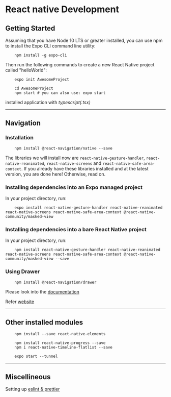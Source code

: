 # React native Development

## Getting Started

Assuming that you have Node 10 LTS or greater installed, you can use npm to install the Expo CLI command line utility:

```
    npm install -g expo-cli
```

Then run the following commands to create a new React Native project called "helloWorld":

```
    expo init AwesomeProject

    cd AwesomeProject
    npm start # you can also use: expo start
```

installed application with _typescript(.tsx)_

<hr />

## Navigation

### Installation

```
    npm install @react-navigation/native --save
```

The libraries we will install now are `react-native-gesture-handler`, `react-native-reanimated`, `react-native-screens` and `react-native-safe-area-context`. If you already have these libraries installed and at the latest version, you are done here! Otherwise, read on.

### Installing dependencies into an Expo managed project

In your project directory, run:

```
    expo install react-native-gesture-handler react-native-reanimated react-native-screens react-native-safe-area-context @react-native-community/masked-view
```

### Installing dependencies into a bare React Native project

In your project directory, run:

```
    npm install react-native-gesture-handler react-native-reanimated react-native-screens react-native-safe-area-context @react-native-community/masked-view --save
```

### Using Drawer

```
    npm install @react-navigation/drawer
```

Please look into the [documentation](https://reactnavigation.org/docs/drawer-navigator/)

Refer [website](https://pxltheme.com/wp/mugi/)

<hr />

## Other installed modules

```
    npm install --save react-native-elements
```

```
    npm install react-native-progress --save
    npm i react-native-timeline-flatlist --save
```

```
    expo start --tunnel
```

<hr />

## Miscellineous

Setting up [eslint & prettier](https://medium.com/dubizzletechblog/setting-up-prettier-and-eslint-for-js-and-react-apps-bbc779d29062)
